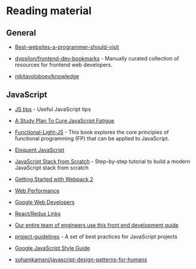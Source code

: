 # Reading material

## General

- [Best-websites-a-programmer-should-visit](https://github.com/sdmg15/Best-websites-a-programmer-should-visit)

- [dypsilon/frontend-dev-bookmarks](https://github.com/dypsilon/frontend-dev-bookmarks) - Manually curated collection of resources for frontend web developers.

- [nikitavoloboev/knowledge](https://github.com/nikitavoloboev/knowledge)

## JavaScript

- [JS tips](https://github.com/loverajoel/jstips) - Useful JavaScript tips

- [A Study Plan To Cure JavaScript Fatigue](https://medium.com/@sachagreif/a-study-plan-to-cure-javascript-fatigue-8ad3a54f2eb1#.82uweltdq)

- [Functional-Light-JS](https://github.com/getify/Functional-Light-JS) - This book explores the core principles of functional programming (FP) that can be applied to JavaScript.

- [Eloquent JavaScript](http://eloquentjavascript.net)

- [JavaScript Stack from Scratch](https://github.com/verekia/js-stack-from-scratch) - Step-by-step tutorial to build a modern JavaScript stack from scratch

- [Getting Started with Webpack 2](https://blog.madewithenvy.com/getting-started-with-webpack-2-ed2b86c68783)

- [Web Performance](http://perf.rocks)

- [Google Web Developers](https://developers.google.com/web/)

- [React/Redux Links](https://github.com/markerikson/react-redux-links)

- [Our entire team of engineers use this front end development guide](https://medium.freecodecamp.org/grabs-front-end-guide-for-large-teams-484d4033cc41)

- [project-guidelines](https://github.com/wearehive/project-guidelines) - A set of best practices for JavaScript projects

- [Google JavaScript Style Guide](https://google.github.io/styleguide/jsguide.html)

- [sohamkamani/javascript-design-patterns-for-humans](https://github.com/sohamkamani/javascript-design-patterns-for-humans)
